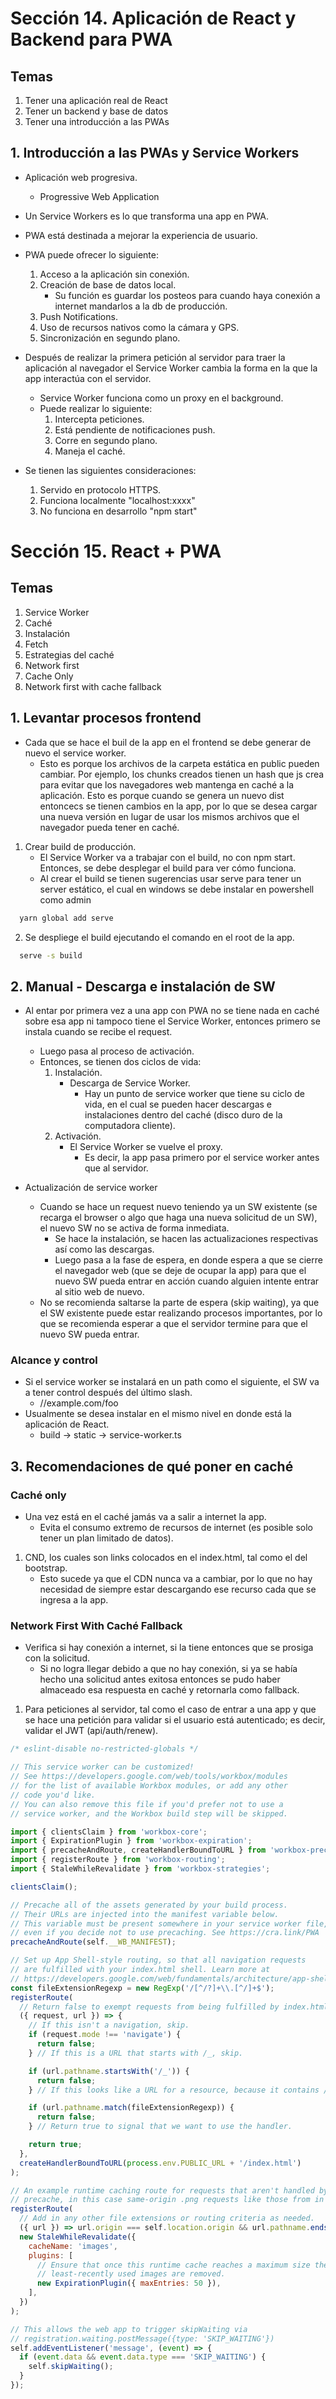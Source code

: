 # Sección 14. Aplicación de React y Backend para PWA
## Temas
1. Tener una aplicación real de React
2. Tener un backend y base de datos
3. Tener una introducción a las PWAs

## 1. Introducción a las PWAs y Service Workers
- Aplicación web progresiva.
    - Progressive Web Application
- Un Service Workers es lo que transforma una app en PWA.
- PWA está destinada a mejorar la experiencia de usuario.
- PWA puede ofrecer lo siguiente:
    1. Acceso a la aplicación sin conexión.
    2. Creación de base de datos local.
        - Su función es guardar los posteos para cuando haya conexión a internet mandarlos a la db de producción.
    3. Push Notifications.
    4. Uso de recursos nativos como la cámara y GPS.
    5. Sincronización en segundo plano.

- Después de realizar la primera petición al servidor para traer la aplicación al navegador el Service Worker cambia la forma en la que la app interactúa con el servidor.
    - Service Worker funciona como un proxy en el background.
    - Puede realizar lo siguiente:
        1. Intercepta peticiones.
        2. Está pendiente de notificaciones push.
        3. Corre en segundo plano.
        4. Maneja el caché.
- Se tienen las siguientes consideraciones:
    1. Servido en protocolo HTTPS.
    2. Funciona localmente "localhost:xxxx"
    3. No funciona en desarrollo "npm start"

# Sección 15. React + PWA
## Temas
1. Service Worker
2. Caché
3. Instalación
4. Fetch
5. Estrategias del caché
6. Network first
7. Cache Only
8. Network first with cache fallback

## 1. Levantar procesos frontend
- Cada que se hace el buil de la app en el frontend se debe generar de nuevo el service worker.
    - Esto es porque los archivos de la carpeta estática en public pueden cambiar. Por ejemplo, los chunks creados tienen un hash que js crea para evitar que los navegadores web mantenga en caché a la aplicación. Esto es porque cuando se genera un nuevo dist entoncecs se tienen cambios en la app, por lo que se desea cargar una nueva versión en lugar de usar los mismos archivos que el navegador pueda tener en caché.

1. Crear build de producción.
    - El Service Worker va a trabajar con el build, no con npm start. Entonces, se debe desplegar el build para ver cómo funciona. 
    - Al crear el build se tienen sugerencias usar serve para tener un server estático, el cual en windows se debe instalar en powershell como admin

```bash
  yarn global add serve
```

2. Se despliege el build ejecutando el comando en el root de la app.

```bash
  serve -s build
```

## 2. Manual - Descarga e instalación de SW
- Al entar por primera vez a una app con PWA no se tiene nada en caché sobre esa app ni tampoco tiene el Service Worker, entonces primero se instala cuando se recibe el request.
    - Luego pasa al proceso de activación.
    - Entonces, se tienen dos ciclos de vida:
        1. Instalación.
            - Descarga de Service Worker.
                - Hay un punto de service worker que tiene su ciclo de vida, en el cual se pueden hacer descargas e instalaciones dentro del caché (disco duro de la computadora cliente).
        2. Activación.
            - El Service Worker se vuelve el proxy.
                - Es decir, la app pasa primero por el service worker antes que al servidor.

- Actualización de service worker
    - Cuando se hace un request nuevo teniendo ya un SW existente (se recarga el browser o algo que haga una nueva solicitud de un SW), el nuevo SW no se activa de forma inmediata.
        - Se hace la instalación, se hacen las actualizaciones respectivas así como las descargas.
        - Luego pasa a la fase de espera, en donde espera a que se cierre el navegador web (que se deje de ocupar la app) para que el nuevo SW pueda entrar en acción cuando alguien intente entrar al sitio web de nuevo.
    - No se recomienda saltarse la parte de espera (skip waiting), ya que el SW existente puede estar realizando procesos importantes, por lo que se recomienda esperar a que el servidor termine para que el nuevo SW pueda entrar.

### Alcance y control
- Si el service worker se instalará en un path como el siguiente, el SW va a tener control después del último slash.
    - //example.com/foo
- Usualmente se desea instalar en el mismo nivel en donde está la aplicación de React.
    - build -> static -> service-worker.ts

## 3. Recomendaciones de qué poner en caché
### Caché only
- Una vez está en el caché jamás va a salir a internet la app.
    - Evita el consumo extremo de recursos de internet (es posible solo tener un plan limitado de datos).
1. CND, los cuales son links colocados en el index.html, tal como el del bootstrap.
    - Esto sucede ya que el CDN nunca va a cambiar, por lo que no hay necesidad de siempre estar descargando ese recurso cada que se ingresa a la app.

### Network First With Caché Fallback
- Verifica si hay conexión a internet, si la tiene entonces que se prosiga con la solicitud.
    - Si no logra llegar debido a que no hay conexión, si ya se había hecho una solicitud antes exitosa entonces se pudo haber almaceado esa respuesta en caché y retornarla como fallback.
1. Para peticiones al servidor, tal como el caso de entrar a una app y que se hace una petición para validar si el usuario está autenticado; es decir, validar el JWT (api/auth/renew).

```js
/* eslint-disable no-restricted-globals */

// This service worker can be customized!
// See https://developers.google.com/web/tools/workbox/modules
// for the list of available Workbox modules, or add any other
// code you'd like.
// You can also remove this file if you'd prefer not to use a
// service worker, and the Workbox build step will be skipped.

import { clientsClaim } from 'workbox-core';
import { ExpirationPlugin } from 'workbox-expiration';
import { precacheAndRoute, createHandlerBoundToURL } from 'workbox-precaching';
import { registerRoute } from 'workbox-routing';
import { StaleWhileRevalidate } from 'workbox-strategies';

clientsClaim();

// Precache all of the assets generated by your build process.
// Their URLs are injected into the manifest variable below.
// This variable must be present somewhere in your service worker file,
// even if you decide not to use precaching. See https://cra.link/PWA
precacheAndRoute(self.__WB_MANIFEST);

// Set up App Shell-style routing, so that all navigation requests
// are fulfilled with your index.html shell. Learn more at
// https://developers.google.com/web/fundamentals/architecture/app-shell
const fileExtensionRegexp = new RegExp('/[^/?]+\\.[^/]+$');
registerRoute(
  // Return false to exempt requests from being fulfilled by index.html.
  ({ request, url }) => {
    // If this isn't a navigation, skip.
    if (request.mode !== 'navigate') {
      return false;
    } // If this is a URL that starts with /_, skip.

    if (url.pathname.startsWith('/_')) {
      return false;
    } // If this looks like a URL for a resource, because it contains // a file extension, skip.

    if (url.pathname.match(fileExtensionRegexp)) {
      return false;
    } // Return true to signal that we want to use the handler.

    return true;
  },
  createHandlerBoundToURL(process.env.PUBLIC_URL + '/index.html')
);

// An example runtime caching route for requests that aren't handled by the
// precache, in this case same-origin .png requests like those from in public/
registerRoute(
  // Add in any other file extensions or routing criteria as needed.
  ({ url }) => url.origin === self.location.origin && url.pathname.endsWith('.png'), // Customize this strategy as needed, e.g., by changing to CacheFirst.
  new StaleWhileRevalidate({
    cacheName: 'images',
    plugins: [
      // Ensure that once this runtime cache reaches a maximum size the
      // least-recently used images are removed.
      new ExpirationPlugin({ maxEntries: 50 }),
    ],
  })
);

// This allows the web app to trigger skipWaiting via
// registration.waiting.postMessage({type: 'SKIP_WAITING'})
self.addEventListener('message', (event) => {
  if (event.data && event.data.type === 'SKIP_WAITING') {
    self.skipWaiting();
  }
});









// Any other custom service worker logic can go here.

self.addEventListener( 'install', async( event ) => {

  const cache = await caches.open('cache-1')

  await cache.addAll([
    'https://stackpath.bootstrapcdn.com/bootstrap/4.5.0/css/bootstrap.min.css',
    'https://cdnjs.cloudflare.com/ajax/libs/font-awesome/5.12.0-2/css/all.min.css',
    '/favicon.ico'
  ])

});



const apiOfflineFallbacks = [
  'http://localhost:4000/api/auth/renew',
  'http://localhost:4000/api/events'
]

self.addEventListener( 'fetch', ( event ) => {

  // console.log( event.request.url );

  // if ( event.request.url !== 'http://localhost:4000/api/auth/renew' ) return;
  if ( !apiOfflineFallbacks.includes( event.request.url ) ) return;

  const resp = fetch( event.request )
      .then( response => {

        if ( !response ) {
          return caches.match( event.request )
        }
        
        // Guardar en caché la respuesta
        caches.open('cache-dynamic').then( cache => {
          cache.put( event.request, response )
        })

        
        return response.clone();
      })
      .catch( err => {
        console.log('offline response');
        return caches.match( event.request )
      })


    event.respondWith( resp );

});
```

## 4. Eventos de SW
- install
- fetch

# Sección 16. Workbox
Workbox es una herramienta que compro Google y ahora le da soporte, que permite configuraciones poderosas, rápidas y fáciles para el manejo de nuestras PWAs.

## Temas
1. Detectar Online y Offline desde React
2. Workbox
    1. Wizard
    2. Estrategias
    3. Background Sync
    4. IndexedDB
    5. Offline CRUD
3. Optimizaciones de nuestro service worker

## 1. Workbox CLI - Wizard
https://developer.chrome.com/docs/workbox/
https://developer.chrome.com/docs/workbox/modules/workbox-cli
1. Descargar CLI de forma global. En Windows hacerlo desde PowerShell como admin.

```bash
npm install workbox-cli --global
```

2. Crear build de aplicación.

```bash
npm run build
```

3. Ejecutar siguiente comando en root de app y seleccionar carpeta de build.
  - Idealmente se desea que todo esté en caché, por lo que se selecciona todo después de la opción de la carpeta deseada.

```bash
workbox wizard
```

```
? What is the root of your web app (i.e. which directory do you deploy)? build/
? Which file types would you like to precache? json, ico, html, png, txt, css, js
? Where would you like your service worker file to be saved? build/sw.js
? Where would you like to save these configuration options? workbox-config.js
? Does your web app manifest include search parameter(s) in the 'start_url', other than 'utm_' or 'fbclid' (like '?sourc
e=pwa')? No
```

4. Build SW.

```bash
workbox generateSW workbox-config.js
```

5. Especificar el uso del SW en index.html ubicado en public.

```html
    <script>
      const isProduction = ('%NODE_ENV%' === 'production');

      if(isProduction && 'serviceWorker' in navigator) {
        navigator.serviceWorker.register('sw.js');
      }
    </script>
```

6. Crear build de producción nuevamente.
7. Generar serviceWorker de nuevo.
```bash
workbox generateSW workbox-config.js
```
8. Servir app.
``` bash 
serve -s build
```

## Nota Vite
Aca como en package.json esta definido "type": "module" hay que renombrar el archivo "workbox-config.js" a "worbox-config.cjs" para indicarle que es un CommonJS module.

## 2. Workbox SW Manual
- Permitirá tener control sobre el SW y aplciar técnicas de cache.
1. src -> sw.template.js
  - Plantilla de lo que se desea wl workbox tome y use para construir el SW.
  - importScript es similar a require en node.
  - Lo que se debe importar se encuentra acá: https://developer.chrome.com/docs/workbox/modules/workbox-sw/
  - Se le indica que revise el directorio en el que está y que instale todo lo que está en el pre cache, o todo lo que se le esté definiendo en workbox-config.js

```javascript
importScripts(
    'https://storage.googleapis.com/workbox-cdn/releases/6.4.1/workbox-sw.js'
);

workbox.precaching.precacheAndRoute( self.__WB_MANIFEST );
```

2. Indicar swSrc en workbox-config.js. Se comenta ignoreURL...
```js
module.exports = {
	globDirectory: 'build/',
	globPatterns: [
		'**/*.{json,ico,html,png,txt,css,js}'
	],
	swDest: 'build/sw.js',
	swSrc: 'src/sw.template.js'
/* 	ignoreURLParametersMatching: [
		/^utm_/,
		/^fbclid$/
	] */
};
```

3. El anterior comando de generación ya no funcionará debido a la propiedad swSrc. Se usa el siguiente.

```bash 
workbox injectManifest
```

4. Colocar este comando en scripts package.json y llamarlo en build para automatizar la creación del SW.

```json
  "scripts": {
    "start": "react-scripts start",
    "build": "react-scripts build && npm run PWA",
    "test": "react-scripts test",
    "eject": "react-scripts eject",
    "PWA": "workbox injectManifest"
  },
```

## 3. Workbox Cache Manual
1. Se usa registerRoute en sw.template.js para indicar que cuando se pase por la ruta deseada se use CacheFirst.
  - Se usa para guardar en caché los enlaces de bootstrape en index.html en public.

```js
importScripts(
    'https://storage.googleapis.com/workbox-cdn/releases/6.4.1/workbox-sw.js'
);

workbox.precaching.precacheAndRoute( self.__WB_MANIFEST );

const { registerRoute } = workbox.routing;
const { CacheFirst } = workbox.strategies;

registerRoute(
    new RegExp('https://stackpath.bootstrapcdn.com/bootstrap/4.5.0/css/bootstrap.min.css'),
    new CacheFirst()
);

registerRoute(
    new RegExp('https://cdnjs.cloudflare.com/ajax/libs/font-awesome/5.12.0-2/css/all.min.css'),
    new CacheFirst()
);

```

2. Volver a construir PWA, ya solo cambió sw.template.js y no la app.
```bash 
npm run PWA
```

## 4. Verificación de Token offline
1. Crear dos nuevas rutas en sw.template.js

``` js
importScripts(
    'https://storage.googleapis.com/workbox-cdn/releases/6.4.1/workbox-sw.js'
);

workbox.precaching.precacheAndRoute( self.__WB_MANIFEST );

const { registerRoute } = workbox.routing;
const { CacheFirst, NetworkFirst,  } = workbox.strategies;

registerRoute(
    new RegExp('http://localhost:4000/api/auth/renew'),
    new NetworkFirst()
);

registerRoute(
    new RegExp('http://localhost:4000/api/events'),
    new NetworkFirst()
);

registerRoute(
    new RegExp('https://stackpath.bootstrapcdn.com/bootstrap/4.5.0/css/bootstrap.min.css'),
    new CacheFirst()
);

registerRoute(
    new RegExp('https://cdnjs.cloudflare.com/ajax/libs/font-awesome/5.12.0-2/css/all.min.css'),
    new CacheFirst()
);
```

## 5. Background Sync - Posteos sin conexión
- No se debe pasar de 30 megas en la DB del navegador (caché).
1. Cargar módulo en sw.template.js
2. Destructurar BackgroundSyncPlugin.
3. Definir instancia BackgroundSyncPlugin para colocar el nombre del caché y la retención máxima.
4. Registrar rutas, especificar método HTTP y estrategia NetworkOnly.

```js
workbox.loadModule('workbox-background-sync');
const { BackgroundSyncPlugin } = workbox.backgroundSync;

const { CacheFirst, NetworkFirst, NetworkOnly } = workbox.strategies;

// Posteos offline
const bgSyncPlugin = new BackgroundSyncPlugin('posteos-offline', {
    maxRetentionTime: 24 * 60, // Retry for max of 24 Hours (specified in minutes)
});
  

registerRoute(
    new RegExp('http://localhost:4000/api/events'),
    new NetworkOnly({
        plugins: [bgSyncPlugin]
    }),
    'POST'
);

registerRoute(
    new RegExp('http://localhost:4000/api/events/'),
    new NetworkOnly({
        plugins: [bgSyncPlugin]
    }),
    'DELETE'
);

registerRoute(
    new RegExp('http://localhost:4000/api/events/'),
    new NetworkOnly({
        plugins: [bgSyncPlugin]
    }),
    'PUT'
);
```

## 6. Optimizar service worker
- Register Router acepta un callback como primer argumento, en donde si regesa true entonces aplica el código definido.
- En cache storage de la consola del navegador (ubicado en la pestaña de application) se aprecia que se tienem em caché ñas ruta sy los urls de bootstrap.
  - Para guardar los segmentos de bootstrap como cdn se utiliza url.href en lugar de url.pathname

```js
importScripts(
    'https://storage.googleapis.com/workbox-cdn/releases/6.4.1/workbox-sw.js'
);

workbox.loadModule('workbox-background-sync');

workbox.precaching.precacheAndRoute( self.__WB_MANIFEST );

const { registerRoute } = workbox.routing;
const { CacheFirst, NetworkFirst, NetworkOnly } = workbox.strategies;
const { BackgroundSyncPlugin } = workbox.backgroundSync;

const cacheNetworkFirst = [
    '/api/auth/renew',
    '/api/events'
]

registerRoute(
    ({request, url}) => {
        return cacheNetworkFirst.includes(url.pathname);
    },
    new NetworkFirst()
);

// registerRoute(
//     new RegExp('http://localhost:4000/api/events'),
//     new NetworkFirst()
// );

const cacheFirst= [
    'https://stackpath.bootstrapcdn.com/bootstrap/4.5.0/css/bootstrap.min.css',
    'https://cdnjs.cloudflare.com/ajax/libs/font-awesome/5.12.0-2/css/all.min.css'
]

registerRoute(
    ({request, url}) => {
        return cacheFirst.includes(url.href);
    },
    new CacheFirst()
);

// registerRoute(
//     new RegExp('https://cdnjs.cloudflare.com/ajax/libs/font-awesome/5.12.0-2/css/all.min.css'),
//     new CacheFirst()
// );

// Posteos offline
const bgSyncPlugin = new BackgroundSyncPlugin('posteos-offline', {
    maxRetentionTime: 24 * 60, // Retry for max of 24 Hours (specified in minutes)
});
  

registerRoute(
    new RegExp('http://localhost:4000/api/events'),
    new NetworkOnly({
        plugins: [bgSyncPlugin]
    }),
    'POST'
);

registerRoute(
    new RegExp('http://localhost:4000/api/events/'),
    new NetworkOnly({
        plugins: [bgSyncPlugin]
    }),
    'DELETE'
);

registerRoute(
    new RegExp('http://localhost:4000/api/events/'),
    new NetworkOnly({
        plugins: [bgSyncPlugin]
    }),
    'PUT'
);
```

## 7. Reaccionar en React si se está online o no
1. Instalar paquete.

```bash
npm i react-detect-offline
```

2. Usarlo en el componente deseado, siendo en este caso en Navbar.
  - Se usa Offline y Online del paquete.